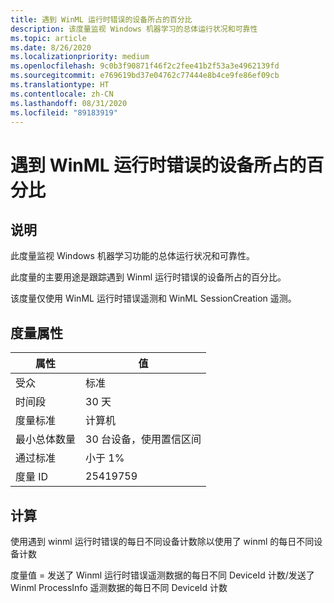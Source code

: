 ```yaml
---
title: 遇到 WinML 运行时错误的设备所占的百分比
description: 该度量监视 Windows 机器学习的总体运行状况和可靠性
ms.topic: article
ms.date: 8/26/2020
ms.localizationpriority: medium
ms.openlocfilehash: 9c0b3f90871f46f2c2fee41b2f53a3e4962139fd
ms.sourcegitcommit: e769619bd37e04762c77444e8b4ce9fe86ef09cb
ms.translationtype: HT
ms.contentlocale: zh-CN
ms.lasthandoff: 08/31/2020
ms.locfileid: "89183919"
---
```

# <a name="percent-of-devices-with-winml-runtime-error"></a>遇到 WinML 运行时错误的设备所占的百分比

## <a name="description"></a>说明

此度量监视 Windows 机器学习功能的总体运行状况和可靠性。

此度量的主要用途是跟踪遇到 Winml 运行时错误的设备所占的百分比。

该度量仅使用 WinML 运行时错误遥测和 WinML SessionCreation 遥测。

## <a name="measure-attributes"></a>度量属性

|属性|值|
|----|----|
|受众 |标准|
|时间段 |30 天|
|度量标准 |计算机|
|最小总体数量 |30 台设备，使用置信区间|
|通过标准 |小于 1%|
|度量 ID |25419759|

## <a name="calculation"></a>计算

使用遇到 winml 运行时错误的每日不同设备计数除以使用了 winml 的每日不同设备计数

度量值 = 发送了 Winml 运行时错误遥测数据的每日不同 DeviceId 计数/发送了 Winml ProcessInfo 遥测数据的每日不同 DeviceId 计数
